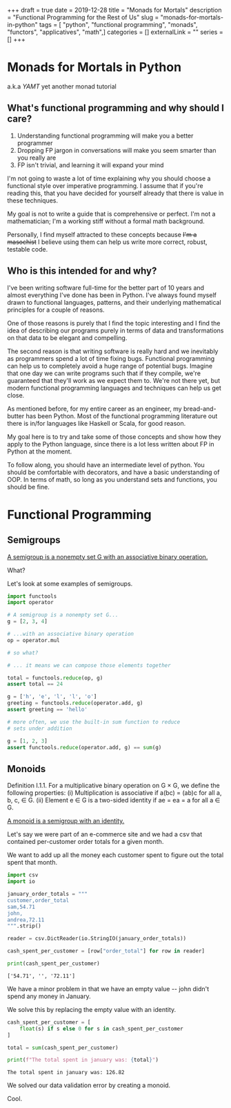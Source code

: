 +++
draft = true
date = 2019-12-28
title = "Monads for Mortals"
description = "Functional Programming for the Rest of Us"
slug = "monads-for-mortals-in-python"
tags = [ "python", "functional programming", "monads", "functors", "applicatives", "math",]
categories = []
externalLink = ""
series = []
+++
<!--more-->
# Monads for Mortals in Python

a.k.a *YAMT* yet another monad tutorial

## What's functional programming and why should I care?

1. Understanding functional programming will make you a better programmer
2. Dropping FP  jargon in conversations will make you seem smarter than you really are
3. FP isn't trivial, and learning it will expand your mind

I'm not going to waste a lot of time explaining why you should choose a functional style over imperative
programming. I assume that if you're reading this, that you have decided for yourself already that there
is value in these techniques.

My goal is not to write a guide that is comprehensive or perfect. 
I'm not a mathematician; I'm a working stiff without a formal math background.

Personally, I find myself attracted to these concepts because ~~I'm a masochist~~ I believe using them can help us write more correct, robust, testable code.

## Who is this intended for and why?

I've been writing software full-time for the better part of 10 years and almost everything I've done
has been in Python. I've always found myself drawn to functional languages, patterns, and their underlying mathematical
principles for a couple of reasons.

One of those reasons is purely that I find the topic interesting and I find the idea of describing
our programs purely in terms of data and transformations on that data to be elegant and compelling.

The second reason is that writing software is really hard and we inevitably as programmers spend a lot of
time fixing bugs. Functional programming can help us to completely avoid a huge range of potential
bugs. Imagine that one day we can write programs such that if they compile, we're guaranteed that they'll
work as we expect them to. We're not there yet, but modern functional programming languages and techniques can help us get close.

As mentioned before, for my entire career as an engineer, my bread-and-butter has been Python. Most of the
functional programming literature out there is in/for languages like Haskell or Scala, for good reason.

My goal here is to try and take some of those concepts and show how they apply to the Python language, since
there is a lot less written about FP in Python at the moment.

To follow along, you should have an intermediate level of python. 
You should be comfortable with decorators, and have a basic understanding of OOP.
In terms of math, so long as you understand sets and functions, you should be fine.

# Functional Programming

## Semigroups

[A semigroup is a nonempty set G with an associative binary operation.][1]

What?

Let's look at some examples of semigroups.

[1]: https://faculty.etsu.edu/gardnerr/5410/notes/I-1.pdf


```python
import functools
import operator

# A semigroup is a nonempty set G...
g = [2, 3, 4]

# ...with an associative binary operation
op = operator.mul

# so what?

# ... it means we can compose those elements together

total = functools.reduce(op, g)
assert total == 24

g = ['h', 'e', 'l', 'l', 'o']
greeting = functools.reduce(operator.add, g)
assert greeting == 'hello'

# more often, we use the built-in sum function to reduce
# sets under addition

g = [1, 2, 3]
assert functools.reduce(operator.add, g) == sum(g)
```

## Monoids

Definition I.1.1. For a multiplicative binary operation on G × G, we define the
following properties:
(i) Multiplication is associative if a(bc) = (ab)c for all a, b, c, ∈ G.
(ii) Element e ∈ G is a two-sided identity if ae = ea = a for all a ∈ G.

[A monoid is a semigroup with an identity.][1]

[1]: https://faculty.etsu.edu/gardnerr/5410/notes/I-1.pdf

Let's say we were part of an e-commerce site and we had a csv
that contained per-customer order totals for a given month.

We want to add up all the money each customer spent
to figure out the total spent that month.


```python
import csv
import io

january_order_totals = """
customer,order_total
sam,54.71
john,
andrea,72.11
""".strip()

reader = csv.DictReader(io.StringIO(january_order_totals))

cash_spent_per_customer = [row["order_total"] for row in reader]

print(cash_spent_per_customer)
```

    ['54.71', '', '72.11']


We have a minor problem in that we have an empty value -- john didn't spend
any money in January.

We solve this by replacing the empty value with an identity.


```python
cash_spent_per_customer = [
    float(s) if s else 0 for s in cash_spent_per_customer
]

total = sum(cash_spent_per_customer)

print(f"The total spent in january was: {total}")
```

    The total spent in january was: 126.82


We solved our data validation error by creating a monoid.

Cool.
